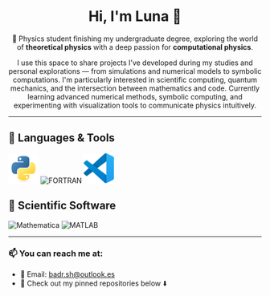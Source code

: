 <h1 align="center">Hi, I'm Luna 🌙</h1>

<p align="center">
  🧠 Physics student finishing my undergraduate degree, exploring the world of <strong>theoretical physics</strong> with a deep passion for <strong>computational physics</strong>.
</p>

<p align="center">
  I use this space to share projects I’ve developed during my studies and personal explorations — from simulations and numerical models to symbolic computations.  
  I'm particularly interested in scientific computing, quantum mechanics, and the intersection between mathematics and code.  
  Currently learning advanced numerical methods, symbolic computing, and experimenting with visualization tools to communicate physics intuitively.
</p>

---

<h2>🔧 Languages & Tools</h2>

<p align="left">
  <!-- Python -->
  <img src="https://raw.githubusercontent.com/devicons/devicon/master/icons/python/python-original.svg" alt="Python" width="60" height="60"/>
  
  <!-- Fortran -->
  <img src="https://upload.wikimedia.org/wikipedia/commons/c/cb/Fortran_logo.svg" alt="FORTRAN" width="60" height="60"/>
  
  <!-- VS Code -->
  <img src="https://raw.githubusercontent.com/devicons/devicon/master/icons/vscode/vscode-original.svg" alt="VS Code" width="60" height="60"/>
</p>

<h2>🧰 Scientific Software</h2>

<p align="left">
  <!-- Mathematica -->
  <img src="https://upload.wikimedia.org/wikipedia/commons/1/1f/Wolfram_Alpha_logo.svg" alt="Mathematica" width="60" height="60"/>
  
  <!-- Matlab -->
  <img src="https://upload.wikimedia.org/wikipedia/commons/2/21/Matlab_Logo.png" alt="MATLAB" width="60" height="60"/>
  
---

<h3>📫 You can reach me at:</h3>

- 📧 Email: badr.sh@outlook.es
- 📂 Check out my pinned repositories below ⬇️


<!--
**LunaaSt/LunaaSt** is a ✨ _special_ ✨ repository because its `README.md` (this file) appears on your GitHub profile.

Here are some ideas to get you started:

- 🔭 I’m currently working on ...
- 🌱 I’m currently learning ...
- 👯 I’m looking to collaborate on ...
- 🤔 I’m looking for help with ...
- 💬 Ask me about ...
- 📫 How to reach me: ...
- 😄 Pronouns: ...
- ⚡ Fun fact: ...
-->
